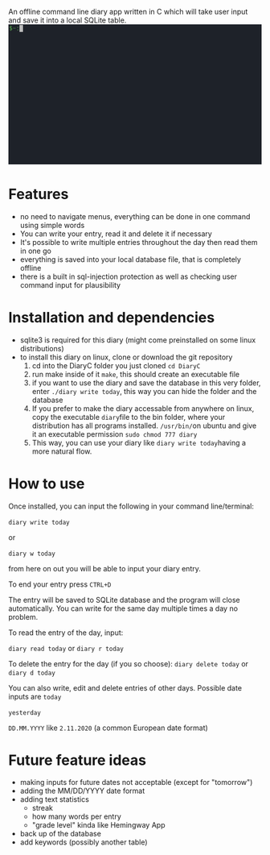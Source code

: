 An offline command line diary app written in C which will take user input and save it into a local SQLite table.
![diary_in_action](diary.gif)

# Features
- no need to navigate menus, everything can be done in one command using simple words
- You can write your entry, read it and delete it if necessary
- It's possible to write multiple entries throughout the day then read them in one go
- everything is saved into your local database file, that is completely offline
- there is a built in sql-injection protection as well as checking user command input for plausibility
  
# Installation and dependencies
- sqlite3 is required for this diary (might come preinstalled on some linux distributions)
- to install this diary on linux, clone or download the git repository
  1. cd into the DiaryC folder you just cloned `cd DiaryC`
  1. run make inside of it `make`, this should create an executable file
  1. if you want to use the diary and save the database in this very folder, enter `./diary write today`, this way you can hide the folder and the database
  1. If you prefer to make the diary accessable from anywhere on linux, copy the executable `diary`file to the bin folder, where your distribution has all programs installed. `/usr/bin/`on ubuntu and give it an executable permission `sudo chmod 777 diary`
  1. This way, you can use your diary like `diary write today`having a more natural flow.


# How to use
Once installed, you can input the following in your command line/terminal:

`diary write today`

or

`diary w today`

from here on out you will be able to input your diary entry. 

To end your entry press `CTRL+D`

The entry will be saved to SQLite database and the program will close automatically. You can write for the same day multiple times a day no problem.

To read the entry of the day, input:

`diary read today` 
or 
`diary r today`

To delete the entry for the day (if you so choose):
`diary delete today` or `diary d today`

You can also write, edit and delete entries of other days. Possible date inputs are
`today`

`yesterday`

`DD.MM.YYYY`  like `2.11.2020` (a common European date format)

# Future feature ideas
- making inputs for future dates not acceptable (except for "tomorrow") 
- adding the MM/DD/YYYY date format
- adding text statistics
  - streak
  - how many words per entry
  - "grade level" kinda like Hemingway App
- back up of the database
- add keywords (possibly another table)
